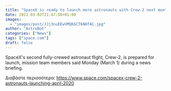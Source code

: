 ```yaml
---
title: "SpaceX is ready to launch more astronauts with Crew-2 next month"
date: 2021-03-02T21:47:58+01:00
images:
  - "images/post/JJj3nuEEwVMQKGCT6NHfAC.jpg"
author: "AstroBot"
categories: ["News"]
tags: ["space.com"]
draft: false
---
```


SpaceX's second fully-crewed astronaut flight, Crew-2, is prepared for launch, mission team members said Monday (March 1) during a news briefing. 

Διαβάστε περισσότερα: https://www.space.com/spacex-crew-2-astronauts-launching-april-2020
